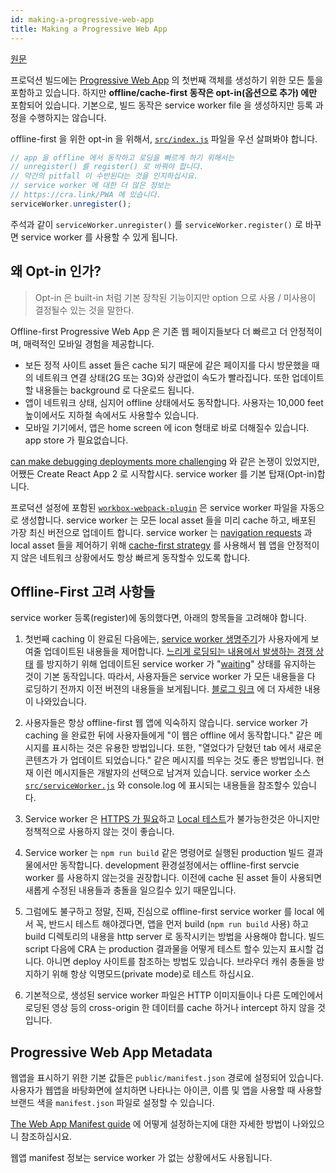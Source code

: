 ```yaml
---
id: making-a-progressive-web-app
title: Making a Progressive Web App
---
```


[원문](https://github.com/facebook/create-react-app/blob/master/docusaurus/docs/making-a-progressive-web-app.md)

프로덕션 빌드에는 [Progressive Web App](https://developers.google.com/web/progressive-web-apps/) 의
첫번째 객체를 생성하기 위한 모든 툴을 포함하고 있습니다. 하지만 **offline/cache-first 동작은 opt-in(옵션으로 추가) 에만** 포함되어 있습니다.
기본으로, 빌드 동작은 service worker file 을 생성하지만 등록 과정을 수행하지는 않습니다.

offline-first 을 위한 opt-in 을 위해서, [`src/index.js`](https://github.com/facebook/create-react-app/blob/master/packages/cra-template/template/src/index.js) 파일을 우선 살펴봐야 합니다.

```js
// app 을 offline 에서 동작하고 로딩을 빠르게 하기 위해서는
// unregister() 를 register() 로 바꿔야 합니다.
// 약간의 pitfall 이 수반된다는 것을 인지하십시요.
// service worker 에 대한 더 많은 정보는
// https://cra.link/PWA 에 있습니다.
serviceWorker.unregister();
```

주석과 같이 `serviceWorker.unregister()` 를 `serviceWorker.register()` 로 바꾸면 service worker 를 사용할 수 있게 됩니다.

## 왜 Opt-in 인가?

> Opt-in 은 built-in 처럼 기본 장착된 기능이지만 option 으로 사용 / 미사용이 결정될수 있는 것을 말한다.

Offline-first Progressive Web App 은 기존 웹 페이지들보다 더 빠르고 더 안정적이며, 매력적인 모바일 경험을 제공합니다.

- 보든 정적 사이트 asset 들은 cache 되기 때문에 같은 페이지를 다시 방문했을 때의 네트워크 연결 상태(2G 또는 3G)와 상관없이 속도가 빨라집니다. 또한 업데이트 할 내용들는 background 로 다운로드 됩니다.
- 앱이 네트워크 상태, 심지어 offline 상태에서도 동작합니다. 사용자는 10,000 feet 높이에서도 지하철 속에서도 사용할수 있습니다.
- 모바일 기기에서, 앱은 home screen 에 icon 형태로 바로 더해질수 있습니다. app store 가 필요없습니다.

[can make debugging deployments more challenging](https://github.com/facebook/create-react-app/issues/2398) 와 같은 논쟁이 있었지만, 어쨌든 Create React App 2 로 시작합시다. service worker 를 기본 탑재(Opt-in)합니다.

프로덕션 설정에 포함된 [`workbox-webpack-plugin`](https://developers.google.com/web/tools/workbox/modules/workbox-webpack-plugin) 은 service worker 파일을 자동으로 생성합니다.
service worker 는 모든 local asset 들을 미리 cache 하고, 배포된 가장 최신 버전으로 업데이트 합니다.
service worker 는 [navigation requests](https://developers.google.com/web/fundamentals/primers/service-workers/high-performance-loading#first_what_are_navigation_requests)
과
local asset 들을 제어하기 위해
[cache-first strategy](https://developers.google.com/web/fundamentals/instant-and-offline/offline-cookbook/#cache-falling-back-to-network) 를 사용해서 웹 앱을 안정적이지 않은 네트워크 상황에서도 항상 빠르게 동작할수 있도록 합니다.

## Offline-First 고려 사항들

service worker 등록(register)에 동의했다면, 아래의 항목들을 고려해야 합니다.

1. 첫번째 caching 이 완료된 다음에는, [service worker 생명주기](https://developers.google.com/web/fundamentals/primers/service-workers/lifecycle)가 사용자에게 보여줄 업데이트된 내용들을 제어합니다.
   [느리게 로딩되는 내용에서 발생하는 경쟁 상태](https://github.com/facebook/create-react-app/issues/3613#issuecomment-353467430) 를 방지하기 위해
   업데이트된 service worker 가 "[waiting](https://developers.google.com/web/fundamentals/primers/service-workers/lifecycle#waiting)"
   상태를 유지하는 것이 기본 동작입니다.
   따라서, 사용자들은 service worker 가 모든 내용들을 다 로딩하기 전까지 이전 버젼의 내용들을 보게됩니다.
   [블로그 링크](https://jeffy.info/2018/10/10/sw-in-c-r-a.html) 에 더 자세한 내용이 나와있습니다.

1. 사용자들은 항상 offline-first 웹 앱에 익숙하지 않습니다.
   service worker 가 caching 을 완료한 뒤에 사용자들에게 "이 웹은 offline 에서 동작합니다." 같은 메시지를 표시하는 것은 유용한 방법입니다.
   또한, "열었다가 닫혔던 tab 에서 새로운 콘텐츠가 가 업데이트 되었습니다." 같은 메시지를 띄우는 것도 좋은 방법입니다.
   현재 이런 메시지들은 개발자의 선택으로 남겨져 있습니다.
   service worker 소스 [`src/serviceWorker.js`](https://github.com/facebook/create-react-app/blob/master/packages/cra-template/template/src/serviceWorker.js)
   와 console.log 에 표시되는 내용들을 참조할수 있습니다.

1. Service worker 은 [HTTPS 가 필요](https://developers.google.com/web/fundamentals/getting-started/primers/service-workers#you_need_https)하고
   [Local 테스트](https://stackoverflow.com/questions/34160509/options-for-testing-service-workers-via-http/34161385#34161385)가 불가능한것은 아니지만
   정책적으로 사용하지 않는 것이 좋습니다.

1. Service worker 는 `npm run build` 같은 명령어로 실행된 production 빌드 결과물에서만 동작합니다.
   development 환경설정에서는 offline-first servcie worker 를 사용하지 않는것을 권장합니다.
   이전에 cache 된 asset 들이 사용되면 새롭게 수정된 내용들과 충돌을 일으킬수 있기 때문입니다.

1. 그럼에도 불구하고 정말, 진짜, 진심으로 offline-first service worker 를 local 에서 꼭, 반드시 테스트 해야겠다면,
   앱을 먼저 build (`npm run build` 사용) 하고 build 디렉토리의 내용을 http server 로 동작시키는 방법을 사용해야 합니다.
   빌드 script 다음에 CRA 는 production 결과물을 어떻게 테스트 할수 있는지 표시할 겁니다.
   아니면 deploy 사이트를 참조하는 방법도 있습니다.
   브라우더 캐쉬 충돌을 방지하기 위해 항상 익명모드(private mode)로 테스트 하십시요.

1. 기본적으로, 생성된 service worker 파일은 
   HTTP 이미지들이나 다른 도메인에서 로딩된 영상 등의 cross-origin 한 데이터를 cache 하거나 intercept 하지 않을 것입니다.

## Progressive Web App Metadata

웹앱을 표시하기 위한 기본 값들은 `public/manifest.json` 경로에 설정되어 있습니다.
사용자가 웹앱을 바탕화면에 설치하면 나타나는 아이콘, 이름 및 앱을 사용할 때 사용할 브랜드 색을 `manifest.json` 파일로 설정할 수 있습니다.

[The Web App Manifest guide](https://developers.google.com/web/fundamentals/engage-and-retain/web-app-manifest/) 에 어떻게 설정하는지에 대한 자세한 방법이 나와있으니 참조하십시요.

웹앱 manifest 정보는 service worker 가 없는 상황에서도 사용됩니다.
